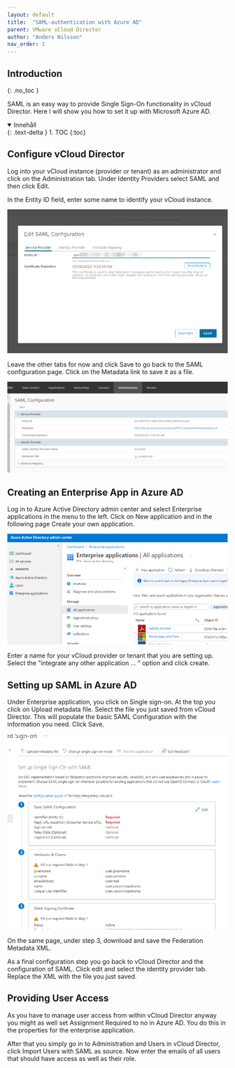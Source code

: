 ```yaml
---
layout: default
title:  "SAML-authentication with Azure AD"
parent: VMware vCloud Director
author: "Anders Nilsson"
nav_order: 1
---
```

## Introduction
{: .no_toc }

SAML is an easy way to provide Single Sign-On functionality in vCloud Director. Here I will show you how to set it up with Microsoft Azure AD.

<details open markdown="block">
  <summary>
    Innehåll
  </summary>
  {: .text-delta }
1. TOC
{:toc}
</details>

## Configure vCloud Director

Log into your vCloud instance (provider or tenant) as an administrator and click on the Administration tab. Under
Identity Providers select SAML and then click Edit. 

In the Entity ID field, enter some name to identify your vCloud instance.

![Entity ID](/assets/images/entityid.png)

Leave the other tabs for now and click Save to go back to the SAML configuration page. Click on the Metadata link to save it as a file.

![Metadata](/assets/images/metadata_link.png)

## Creating an Enterprise App in Azure AD

Log in to Azure Active Directory admin center and select Enterprise applications in the menu to the left. Click on New application and in the following page Create your own application.

![Azure AD](/assets/images/azuread.png)

Enter a name for your vCloud provider or tenant that you are setting up. Select the "integrate any other application ... " option and click create.


## Setting up SAML in Azure AD

Under Enterprise application, you click on Single sign-on. At the top you click on Upload metadata file. Select the file you just saved from vCloud Director. This will populate the basic SAML Configuration with the information you need. Click Save.

![SAML configuration](/assets/images/saml.png)

On the same page, under step 3, download and save the Federation Metadata XML.

As a final configuration step you go back to vCloud Director and the configuration of SAML. Click edit and select the identity provider tab. Replace the XML with the file you just saved.

## Providing User Access

As you have to manage user access from within vCloud Director anyway you might as well set Assignment Required to no in Azure AD. You do this in the properties for the enterprise application.

After that you simply go in to Administration and Users in vCloud Director, click Import Users with SAML as source. Now enter the emails of all users that should have access as well as their role.